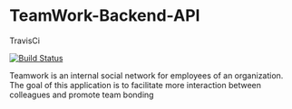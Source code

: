 # TeamWork-Backend-API
TravisCi

[![Build Status](https://travis-ci.org/teezyfortune/TeamWork-Backend-API.svg?branch=develop)](https://travis-ci.org/teezyfortune/TeamWork-Backend-API)

Teamwork is an internal social network for employees of an organization. The goal of this application is to facilitate more interaction between colleagues and promote team bonding
